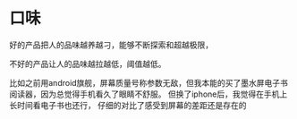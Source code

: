 # 口味

好的产品把人的品味越养越刁，能够不断探索和超越极限， 

不好的产品让人的品味越拉越低，阈值越低。

比如之前用android旗舰，屏幕质量号称参数无敌，但我本能的买了墨水屏电子书阅读器，因为总觉得手机看久了眼睛不舒服。 但换了iphone后，我觉得在手机上长时间看电子书也还行， 仔细的对比了感受到屏幕的差距还是存在的
